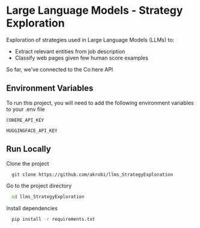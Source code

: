 # Large Language Models - Strategy Exploration

Exploration of strategies used in Large Language Models (LLMs) to:
- Extract relevant entities from job description 
- Classify web pages given few human score examples

So far, we've connected to the Co:here API
## Environment Variables

To run this project, you will need to add the following environment variables to your .env file

`COHERE_API_KEY`

`HUGGINGFACE_API_KEY`


## Run Locally

Clone the project

```bash
  git clone https://github.com/akrobi/llms_StrategyExploration
```

Go to the project directory

```bash
  cd llms_StrategyExploration
```

Install dependencies

```bash
  pip install -r requirements.txt
```

<!-- Start the server

```bash
  npm run start
``` -->


